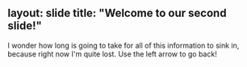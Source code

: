 layout: slide
title: "Welcome to our second slide!"
---
I wonder how long is going to take for all of this information to sink in, because right now I'm quite lost.
Use the left arrow to go back!
